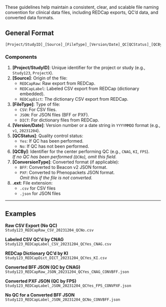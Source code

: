 These guidelines help maintain a consistent, clear, and scalable file naming convention for clinical data files, including REDCap exports, QC’d data, and converted data formats.

## General Format

```
[Project/StudyID]_[Source]_[FileType]_[Version/Date]_QC[QCStatus]_[QCBy]_CONV[ConversionType].ext
```

### Components

1. **[Project/StudyID]**: Unique identifier for the project or study (e.g., `Study123`, `ProjectX`).
2. **[Source]**: Origin of the file:
   - `REDCapRaw`: Raw export from REDCap.
   - `REDCapLabel`: Labeled CSV export from REDCap (dictionary embedded).
   - `REDCapDict`: The dictionary CSV export from REDCap.
3. **[FileType]**: Type of file:
   - `CSV`: For CSV files.
   - `JSON`: For JSON files (BFF or PXF).
   - `DICT`: For dictionary files from REDCap.
4. **[Version/Date]**: Version number or a date string in `YYYYMMDD` format (e.g., `v1`, `20231204`).
5. **[QCStatus]**: Quality control status:
   - `Yes`: If QC has been performed.
   - `No`: If QC has not been performed.
6. **[QCBy]**: Identifier for the center performing QC (e.g., `CNAG`, `KI`, `FPS`).  
   *If no QC has been performed (`QCNo`), omit this field.*
7. **[ConversionType]**: Converted format (if applicable):
   - `BFF`: Converted to Beacon v2 JSON format.
   - `PXF`: Converted to Phenopackets JSON format.  
   *Omit this if the file is not converted.*
8. **.ext**: File extension:
   - `.csv` for CSV files
   - `.json` for JSON files

---

## Examples

**Raw CSV Export (No QC)**  
`Study123_REDCapRaw_CSV_20231204_QCNo.csv`

**Labeled CSV QC’d by CNAG**  
`Study123_REDCapLabel_CSV_20231204_QCYes_CNAG.csv`

**REDCap Dictionary QC’d by KI**  
`Study123_REDCapDict_DICT_20231204_QCYes_KI.csv`

**Converted BFF JSON (QC by CNAG)**  
`Study123_REDCapRaw_JSON_20231204_QCYes_CNAG_CONVBFF.json`

**Converted PXF JSON (QC by FPS)**  
`Study123_REDCapLabel_JSON_20231204_QCYes_FPS_CONVPXF.json`

**No QC for a Converted BFF JSON**  
`Study123_REDCapLabel_JSON_20231204_QCNo_CONVBFF.json`
